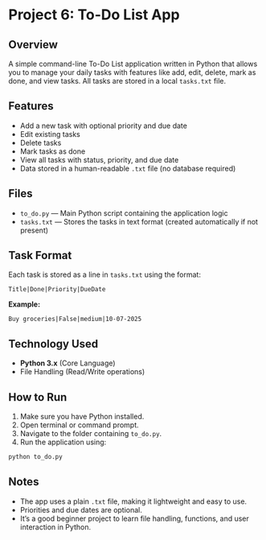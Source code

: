 # Project 6: To-Do List App

## Overview

A simple command-line To-Do List application written in Python that allows you to manage your daily tasks with features like add, edit, delete, mark as done, and view tasks. All tasks are stored in a local `tasks.txt` file.

## Features

- Add a new task with optional priority and due date
- Edit existing tasks
- Delete tasks
- Mark tasks as done
- View all tasks with status, priority, and due date
- Data stored in a human-readable `.txt` file (no database required)

## Files

- `to_do.py` — Main Python script containing the application logic
- `tasks.txt` — Stores the tasks in text format (created automatically if not present)

## Task Format

Each task is stored as a line in `tasks.txt` using the format:

```
Title|Done|Priority|DueDate
```

**Example:**

```
Buy groceries|False|medium|10-07-2025
```

## Technology Used

- **Python 3.x** (Core Language)
- File Handling (Read/Write operations)

## How to Run

1. Make sure you have Python installed.
2. Open terminal or command prompt.
3. Navigate to the folder containing `to_do.py`.
4. Run the application using:

```bash
python to_do.py
```

## Notes

- The app uses a plain `.txt` file, making it lightweight and easy to use.
- Priorities and due dates are optional.
- It’s a good beginner project to learn file handling, functions, and user interaction in Python.
